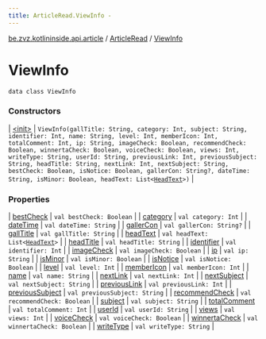 ```yaml
---
title: ArticleRead.ViewInfo - 
---
```


[be.zvz.kotlininside.api.article](../../index.html) / [ArticleRead](../index.html) / [ViewInfo](./index.html)

# ViewInfo

`data class ViewInfo`

### Constructors

| [&lt;init&gt;](-init-.html) | `ViewInfo(gallTitle: String, category: Int, subject: String, identifier: Int, name: String, level: Int, memberIcon: Int, totalComment: Int, ip: String, imageCheck: Boolean, recommendCheck: Boolean, winnertaCheck: Boolean, voiceCheck: Boolean, views: Int, writeType: String, userId: String, previousLink: Int, previousSubject: String, headTitle: String, nextLink: Int, nextSubject: String, bestCheck: Boolean, isNotice: Boolean, gallerCon: String?, dateTime: String, isMinor: Boolean, headText: List<`[`HeadText`](../../../be.zvz.kotlininside.api.type/-head-text/index.html)`>)` |

### Properties

| [bestCheck](best-check.html) | `val bestCheck: Boolean` |
| [category](category.html) | `val category: Int` |
| [dateTime](date-time.html) | `val dateTime: String` |
| [gallerCon](galler-con.html) | `val gallerCon: String?` |
| [gallTitle](gall-title.html) | `val gallTitle: String` |
| [headText](head-text.html) | `val headText: List<`[`HeadText`](../../../be.zvz.kotlininside.api.type/-head-text/index.html)`>` |
| [headTitle](head-title.html) | `val headTitle: String` |
| [identifier](identifier.html) | `val identifier: Int` |
| [imageCheck](image-check.html) | `val imageCheck: Boolean` |
| [ip](ip.html) | `val ip: String` |
| [isMinor](is-minor.html) | `val isMinor: Boolean` |
| [isNotice](is-notice.html) | `val isNotice: Boolean` |
| [level](level.html) | `val level: Int` |
| [memberIcon](member-icon.html) | `val memberIcon: Int` |
| [name](name.html) | `val name: String` |
| [nextLink](next-link.html) | `val nextLink: Int` |
| [nextSubject](next-subject.html) | `val nextSubject: String` |
| [previousLink](previous-link.html) | `val previousLink: Int` |
| [previousSubject](previous-subject.html) | `val previousSubject: String` |
| [recommendCheck](recommend-check.html) | `val recommendCheck: Boolean` |
| [subject](subject.html) | `val subject: String` |
| [totalComment](total-comment.html) | `val totalComment: Int` |
| [userId](user-id.html) | `val userId: String` |
| [views](views.html) | `val views: Int` |
| [voiceCheck](voice-check.html) | `val voiceCheck: Boolean` |
| [winnertaCheck](winnerta-check.html) | `val winnertaCheck: Boolean` |
| [writeType](write-type.html) | `val writeType: String` |

